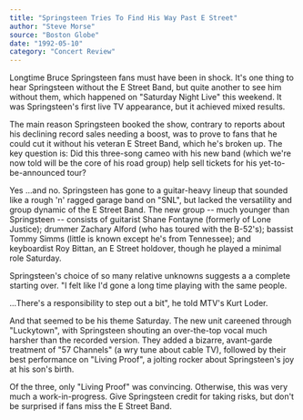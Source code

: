 ```yaml
---
title: "Springsteen Tries To Find His Way Past E Street"
author: "Steve Morse"
source: "Boston Globe"
date: "1992-05-10"
category: "Concert Review"
---
```


Longtime Bruce Springsteen fans must have been in shock. It's one thing to hear Springsteen without the E Street Band, but quite another to see him without them, which happened on "Saturday Night Live" this weekend. It was Springsteen's first live TV appearance, but it achieved mixed results.

The main reason Springsteen booked the show, contrary to reports about his declining record sales needing a boost, was to prove to fans that he could cut it without his veteran E Street Band, which he's broken up. The key question is: Did this three-song cameo with his new band (which we're now told will be the core of his road group) help sell tickets for his yet-to-be-announced tour?

Yes ...and no. Springsteen has gone to a guitar-heavy lineup that sounded like a rough 'n' ragged garage band on "SNL", but lacked the versatility and group dynamic of the E Street Band. The new group -- much younger than Springsteen -- consists of guitarist Shane Fontayne (formerly of Lone Justice); drummer Zachary Alford (who has toured with the B-52's); bassist Tommy Simms (little is known except he's from Tennessee); and keyboardist Roy Bittan, an E Street holdover, though he played a minimal role Saturday.

Springsteen's choice of so many relative unknowns suggests a a complete starting over. "I felt like I'd gone a long time playing with the same people.

...There's a responsibility to step out a bit", he told MTV's Kurt Loder.

And that seemed to be his theme Saturday. The new unit careened through "Luckytown", with Springsteen shouting an over-the-top vocal much harsher than the recorded version. They added a bizarre, avant-garde treatment of "57 Channels" (a wry tune about cable TV), followed by their best performance on "Living Proof", a jolting rocker about Springsteen's joy at his son's birth.

Of the three, only "Living Proof" was convincing. Otherwise, this was very much a work-in-progress. Give Springsteen credit for taking risks, but don't be surprised if fans miss the E Street Band.